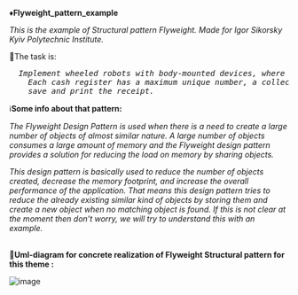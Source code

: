 ♦️<b>Flyweight_pattern_example</b>

<i>This is the example of Structural pattern Flyweight. Made for Igor Sikorsky Kyiv Polytechnic Institute.</i>

🎯The task is:

<i>
<pre>
  Implement wheeled robots with body-mounted devices, where the devices can be different robots.
    Each cash register has a maximum unique number, a collection of goods and the possibility of adding goods,
    save and print the receipt.
</pre>
</i>

ℹ️<b>Some info about that pattern:</b>

<i>
The Flyweight Design Pattern is used when there is a need to create a large number of objects of almost similar nature. 
A large number of objects consumes a large amount of memory and the Flyweight design pattern provides a solution for reducing the load on memory by sharing objects.

This design pattern is basically used to reduce the number of objects created, decrease the memory footprint, and increase the overall performance of the application. 
That means this design pattern tries to reduce the already existing similar kind of objects by storing them and create a new object when no matching object is found. 
If this is not clear at the moment then don’t worry, we will try to understand this with an example.
</i>

<br/>📶<b>Uml-diagram for concrete realization of Flyweight Structural pattern for this theme :</b><br/>

![image](https://user-images.githubusercontent.com/71894616/172372892-cfed6702-7939-4d9c-a893-28d6bc152d07.png)
